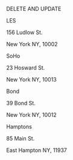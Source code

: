 DELETE AND UPDATE

LES

 156 Ludlow St.

 New York NY, 10002



SoHo

23 Hosward St.

 New York NY, 10013 



Bond 

39 Bond St. 

New York NY, 10012



Hamptons

85 Main St. 

East Hampton NY, 11937

